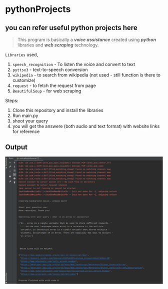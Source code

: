 # pythonProjects

## you can refer useful python projects here

> This program is basically a **_voice assistance_** created using **_python_** libraries and **_web scraping_** technology.

`Libraries` used,

1. `speech_recognition` - To listen the voice and convert to text
2. `pyttsx3` - text-to-speech conversion
3. `wikipedia` - to search from wikipedia (not used - still function is there to customize)
4. `request` - to fetch the request from page
5. `BeautifulSoup` - for web scraping

Steps:

1. Clone this repository and install the libraries
2. Run main.py
3. shoot your query
4. you will get the answere (both audio and text format) with website links for reference


## Output

![Alt text](voiceAssistant.png?raw=true "result")
